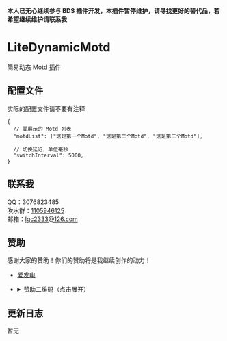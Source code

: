 <!-- markdownlint-disable MD033 -->

**本人已无心继续参与 BDS 插件开发，本插件暂停维护，请寻找更好的替代品，若希望继续维护请联系我**

# LiteDynamicMotd

简易动态 Motd 插件

## 配置文件

实际的配置文件请不要有注释

```jsonc
{
  // 要展示的 Motd 列表
  "motdList": ["这是第一个Motd", "这是第二个Motd", "这是第三个Motd"],

  // 切换延迟，单位毫秒
  "switchInterval": 5000,
}
```

## 联系我

QQ：3076823485  
吹水群：[1105946125](https://jq.qq.com/?_wv=1027&k=Z3n1MpEp)  
邮箱：<lgc2333@126.com>

## 赞助

感谢大家的赞助！你们的赞助将是我继续创作的动力！

- [爱发电](https://afdian.net/@lgc2333)
- <details>
    <summary>赞助二维码（点击展开）</summary>

  ![讨饭](https://raw.githubusercontent.com/lgc2333/ShigureBotMenu/master/src/imgs/sponsor.png)

  </details>

## 更新日志

暂无
